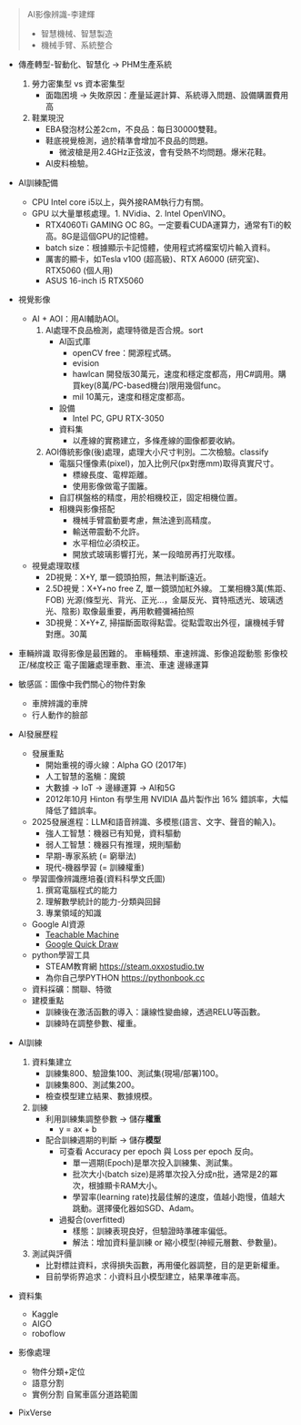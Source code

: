 > AI影像辨識-李建輝
> - 智慧機械、智慧製造
> - 機械手臂、系統整合

- 傳產轉型-智動化、智慧化 -> PHM生產系統
    1. 勞力密集型 vs 資本密集型
        - 面臨困境 -> 失敗原因：產量延遲計算、系統導入問題、設備購置費用高
    2. 鞋業現況
        - EBA發泡材公差2cm，不良品：每日30000雙鞋。
        - 鞋底視覺檢測，過於精準會增加不良品的問題。
            - 微波槍是用2.4GHz正弦波，會有受熱不均問題。爆米花鞋。
        - AI皮料檢驗。

- AI訓練配備
    - CPU Intel core i5以上，與外接RAM執行力有關。
    - GPU 以大量單核處理。1. NVidia、2. Intel OpenVINO。
        - RTX4060Ti GAMING OC 8G。一定要看CUDA運算力，通常有Ti的較高。8G是這個GPU的記憶體。
        - batch size：根據顯示卡記憶體，使用程式將檔案切片輸入資料。
        - 厲害的顯卡，如Tesla v100 (超高級)、RTX A6000 (研究室)、RTX5060 (個人用)
        - ASUS 16-inch i5 RTX5060

- 視覺影像
    - AI + AOI：用AI輔助AOI。
        1. AI處理不良品檢測，處理特徵是否合規。sort
            - AI函式庫
                - openCV free：開源程式碼。
                - evision
                - hawlcan 開發版30萬元，速度和穩定度都高，用C#調用。購買key(8萬/PC-based機台)限用幾個func。
                - mil 10萬元，速度和穩定度都高。
            - 設備
                - Intel PC, GPU RTX-3050
            - 資料集
                - 以產線的實務建立，多條產線的圖像都要收納。
        2. AOI傳統影像(後)處理，處理大小尺寸判別。二次檢驗。classify
            - 電腦只懂像素(pixel)，加入比例尺(px對應mm)取得真實尺寸。
                - 標線長度、電桿距離。
                - 使用影像做電子圍籬。
            - 自訂棋盤格的精度，用於相機校正，固定相機位置。
            - 相機與影像搭配
                - 機械手臂震動要考慮，無法達到高精度。
                - 輸送帶震動不允許。
                - 水平相位必須校正。
                - 開放式玻璃影響打光，某一段暗房再打光取樣。
    - 視覺處理取樣
        - 2D視覺：X+Y, 單一鏡頭拍照，無法判斷遠近。
        - 2.5D視覺：X+Y+no free Z, 單一鏡頭加紅外線。
            工業相機3萬(焦距、FOB)
            光源(條型光、背光、正光...，金屬反光、寶特瓶透光、玻璃透光、陰影)
            取像最重要，再用軟體彌補拍照
        - 3D視覺：X+Y+Z, 掃描斷面取得點雲。從點雲取出外徑，讓機械手臂對應。30萬

- 車輛辨識
    取得影像是最困難的。
    車輛種類、車速辨識、影像追蹤動態
    影像校正/梯度校正
    電子圍籬處理車數、車流、車速
    邊緣運算

- 敏感區：圖像中我們關心的物件對象
    - 車牌辨識的車牌
    - 行人動作的臉部

- AI發展歷程
    - 發展重點
        - 開始重視的導火線：Alpha GO (2017年)
        - 人工智慧的濫觴：魔鏡
        - 大數據 -> IoT -> 邊緣運算 -> AI和5G
        - 2012年10月 Hinton 有學生用 NVIDIA 晶片製作出 16% 錯誤率，大幅降低了錯誤率。
    - 2025發展進程：LLM和語音辨識、多模態(語言、文字、聲音的輸入)。
        - 強人工智慧：機器已有知覺，資料驅動
        - 弱人工智慧：機器只有推理，規則驅動
        - 早期-專家系統 (= 窮舉法)
        - 現代-機器學習 (= 訓練權重)
    - 學習圖像辨識應培養(資料科學文氏圖)
        1. 撰寫電腦程式的能力
        2. 理解數學統計的能力-分類與回歸
        3. 專業領域的知識
    - Google AI資源
        - [Teachable Machine](https://teachablemachine.withgoogle.com)
        - [Google Quick Draw](https://quickdraw.withgoogle.com)
    - python學習工具
        - STEAM教育網 https://steam.oxxostudio.tw
        - 為你自己學PYTHON https://pythonbook.cc
    - 資料採礦：關聯、特徵
    - 建模重點
        - 訓練後在激活函數的導入：讓線性變曲線，透過RELU等函數。
        - 訓練時在調整參數、權重。



- AI訓練
    1. 資料集建立
        - 訓練集800、驗證集100、測試集(現場/部署)100。
        - 訓練集800、測試集200。
        - 檢查模型建立結果、數據規模。
    2. 訓練
        - 利用訓練集調整參數 -> 儲存**權重**
            - y = ax + b
        - 配合訓練週期的判斷 -> 儲存**模型**
            - 可查看 Accuracy per epoch 與 Loss per epoch 反向。
                - 單一週期(Epoch)是單次投入訓練集、測試集。
                - 批次大小(batch size)是將單次投入分成n批，通常是2的冪次，根據顯卡RAM大小。
                - 學習率(learning rate)找最佳解的速度，值越小跑慢，值越大跳動。選擇優化器如SGD、Adam。
            - 過擬合(overfitted)
                - 樣態：訓練表現良好，但驗證時準確率偏低。
                - 解法：增加資料量訓練 or 縮小模型(神經元層數、參數量)。
    3. 測試與評價
        - 比對標註資料，求得損失函數，再用優化器調整，目的是更新權重。
        - 目前學術界追求：小資料且小模型建立，結果準確率高。
- 資料集
    - Kaggle 
    - AIGO
    - roboflow

- 影像處理        
    - 物件分類+定位
    - 語意分割 
    - 實例分割 自駕車區分道路範圍

- PixVerse